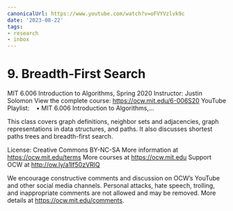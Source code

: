 ```yaml
---
canonicalUrl: https://www.youtube.com/watch?v=oFVYVzlvk9c
date: '2023-08-22'
tags:
- research
- inbox
---
```


# 9. Breadth-First Search

MIT 6.006 Introduction to Algorithms, Spring 2020
Instructor: Justin Solomon
View the complete course: https://ocw.mit.edu/6-006S20
YouTube Playlist:    • MIT 6.006 Introduction to Algorithms,...  

This class covers graph definitions, neighbor sets and adjacencies, graph representations in data structures, and paths. It also discusses shortest paths trees and breadth-first search.

License: Creative Commons BY-NC-SA
More information at https://ocw.mit.edu/terms
More courses at https://ocw.mit.edu
Support OCW at http://ow.ly/a1If50zVRlQ

We encourage constructive comments and discussion on OCW’s YouTube and other social media channels. Personal attacks, hate speech, trolling, and inappropriate comments are not allowed and may be removed. More details at https://ocw.mit.edu/comments.